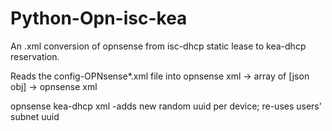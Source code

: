 # Python-Opn-isc-kea

An .xml conversion of opnsense from isc-dhcp static lease to kea-dhcp reservation.

Reads the config-OPNsense*.xml file into
opnsense xml -> array of [json obj] -> opnsense xml

opnsense kea-dhcp xml -adds new random uuid per device; re-uses users' subnet uuid
